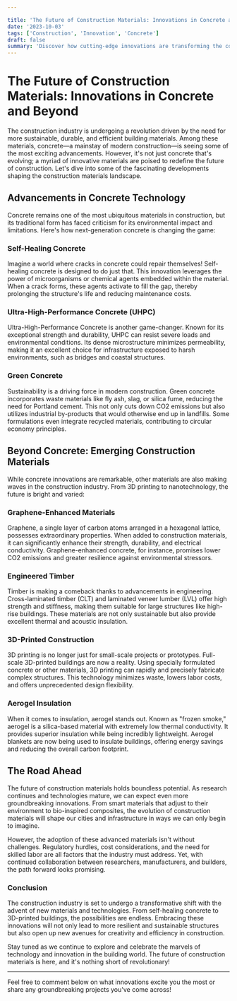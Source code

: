 ```yaml
---

title: 'The Future of Construction Materials: Innovations in Concrete and Beyond'
date: '2023-10-03'
tags: ['Construction', 'Innovation', 'Concrete']
draft: false
summary: 'Discover how cutting-edge innovations are transforming the construction industry with groundbreaking advancements in concrete and other materials.'
---
```


# The Future of Construction Materials: Innovations in Concrete and Beyond

The construction industry is undergoing a revolution driven by the need for more sustainable, durable, and efficient building materials. Among these materials, concrete—a mainstay of modern construction—is seeing some of the most exciting advancements. However, it's not just concrete that's evolving; a myriad of innovative materials are poised to redefine the future of construction. Let's dive into some of the fascinating developments shaping the construction materials landscape.

## Advancements in Concrete Technology

Concrete remains one of the most ubiquitous materials in construction, but its traditional form has faced criticism for its environmental impact and limitations. Here's how next-generation concrete is changing the game:

### Self-Healing Concrete

Imagine a world where cracks in concrete could repair themselves! Self-healing concrete is designed to do just that. This innovation leverages the power of microorganisms or chemical agents embedded within the material. When a crack forms, these agents activate to fill the gap, thereby prolonging the structure's life and reducing maintenance costs.

### Ultra-High-Performance Concrete (UHPC)

Ultra-High-Performance Concrete is another game-changer. Known for its exceptional strength and durability, UHPC can resist severe loads and environmental conditions. Its dense microstructure minimizes permeability, making it an excellent choice for infrastructure exposed to harsh environments, such as bridges and coastal structures.

### Green Concrete

Sustainability is a driving force in modern construction. Green concrete incorporates waste materials like fly ash, slag, or silica fume, reducing the need for Portland cement. This not only cuts down CO2 emissions but also utilizes industrial by-products that would otherwise end up in landfills. Some formulations even integrate recycled materials, contributing to circular economy principles.

## Beyond Concrete: Emerging Construction Materials

While concrete innovations are remarkable, other materials are also making waves in the construction industry. From 3D printing to nanotechnology, the future is bright and varied:

### Graphene-Enhanced Materials

Graphene, a single layer of carbon atoms arranged in a hexagonal lattice, possesses extraordinary properties. When added to construction materials, it can significantly enhance their strength, durability, and electrical conductivity. Graphene-enhanced concrete, for instance, promises lower CO2 emissions and greater resilience against environmental stressors.

### Engineered Timber

Timber is making a comeback thanks to advancements in engineering. Cross-laminated timber (CLT) and laminated veneer lumber (LVL) offer high strength and stiffness, making them suitable for large structures like high-rise buildings. These materials are not only sustainable but also provide excellent thermal and acoustic insulation.

### 3D-Printed Construction

3D printing is no longer just for small-scale projects or prototypes. Full-scale 3D-printed buildings are now a reality. Using specially formulated concrete or other materials, 3D printing can rapidly and precisely fabricate complex structures. This technology minimizes waste, lowers labor costs, and offers unprecedented design flexibility.

### Aerogel Insulation

When it comes to insulation, aerogel stands out. Known as "frozen smoke," aerogel is a silica-based material with extremely low thermal conductivity. It provides superior insulation while being incredibly lightweight. Aerogel blankets are now being used to insulate buildings, offering energy savings and reducing the overall carbon footprint.

## The Road Ahead

The future of construction materials holds boundless potential. As research continues and technologies mature, we can expect even more groundbreaking innovations. From smart materials that adjust to their environment to bio-inspired composites, the evolution of construction materials will shape our cities and infrastructure in ways we can only begin to imagine.

However, the adoption of these advanced materials isn't without challenges. Regulatory hurdles, cost considerations, and the need for skilled labor are all factors that the industry must address. Yet, with continued collaboration between researchers, manufacturers, and builders, the path forward looks promising.

### Conclusion

The construction industry is set to undergo a transformative shift with the advent of new materials and technologies. From self-healing concrete to 3D-printed buildings, the possibilities are endless. Embracing these innovations will not only lead to more resilient and sustainable structures but also open up new avenues for creativity and efficiency in construction.

Stay tuned as we continue to explore and celebrate the marvels of technology and innovation in the building world. The future of construction materials is here, and it's nothing short of revolutionary!

---

Feel free to comment below on what innovations excite you the most or share any groundbreaking projects you've come across!